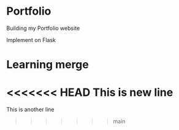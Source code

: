 # Portfolio
Building my Portfolio website

Implement on Flask
# Learning merge

<<<<<<< HEAD
This is new line
=======
This is another line
>>>>>>> main
